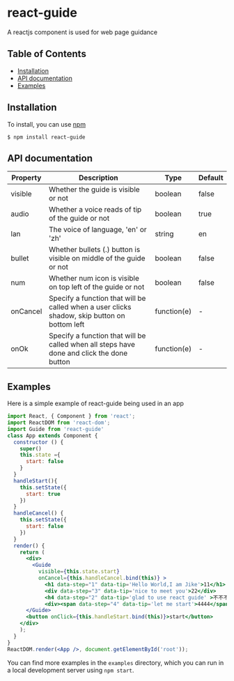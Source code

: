 # react-guide
A reactjs component is used for web page guidance

## Table of Contents

* [Installation](#installation)
* [API documentation](#api-documentation)
* [Examples](#examples)

## Installation

To install, you can use [npm](https://npmjs.org/) 


    $ npm install react-guide

## API documentation

| Property | Description | Type | Default |
| -------- | ----------- | ---- | ------- |
| visible | Whether the guide is visible or not | boolean | false |
| audio | Whether a voice reads of tip  of the guide or not | boolean | true |
| lan | The voice of language, 'en' or 'zh' | string | en |
| bullet | Whether bullets (.) button is visible on middle of the guide or not | boolean | false |
| num | Whether num icon is visible on top left of the guide or not | boolean | false |
| onCancel | Specify a function that will be called when a user clicks shadow, skip button on bottom left | function(e) | - |
| onOk | Specify a function that will be called when all steps have done and click the done button | function(e) | - |

## Examples

Here is a simple example of react-guide being used in an app

```jsx
import React, { Component } from 'react';
import ReactDOM from 'react-dom';
import Guide from 'react-guide'
class App extends Component {
  constructor () {
    super()
    this.state ={
      start: false
    }
  }
  handleStart(){
    this.setState({
      start: true
    })
  }
  handleCancel() {
    this.setState({
      start: false
    })
  }
  render() {
    return (
      <div>
        <Guide 
          visible={this.state.start} 
          onCancel={this.handleCancel.bind(this)} >
            <h1 data-step="1" data-tip='Hello World,I am Jike'>11</h1>
            <div data-step="3" data-tip='nice to meet you'>22</div>
            <h4 data-step="2" data-tip='glad to use react guide' >不不不</h4>
            <div><span data-step="4" data-tip='let me start'>4444</span></div>
      </Guide>
      <button onClick={this.handleStart.bind(this)}>start</button>
    </div>
    );
  }
}
ReactDOM.render(<App />, document.getElementById('root'));
```
You can find more examples in the `examples` directory, which you can run in a
local development server using `npm start`.